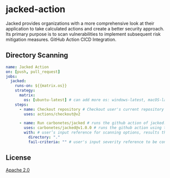 
# jacked-action
Jacked provides organizations with a more comprehensive look at their application to take calculated actions and create a better security approach. Its primary purpose is to scan vulnerabilities to implement subsequent risk mitigation measures. GitHub Action CICD Integration.

## Directory Scanning

```yaml
name: Jacked Action
on: [push, pull_request]
jobs:
  jacked:
    runs-on: ${{matrix.os}}
    strategy:
      matrix:
        os: [ubuntu-latest] # can add more os: windows-latest, macOS-latest
    steps:
      - name: Checkout repository # Checkout user's current repository
        uses: actions/checkout@v2

      - name: Run carbonetes/jacked # runs the github action of jacked.
        uses: carbonetes/jacked@v1.0.0 # runs the github action using this version.
        with: # user’s input reference for scanning options, results that jacked-action supported.
          directory: "."
          fail-criteria: "" # user's input severity reference to be considered as failed-build when detected from the scan result.

```

## License

[Apache 2.0](https://choosealicense.com/licenses/apache-2.0/)
